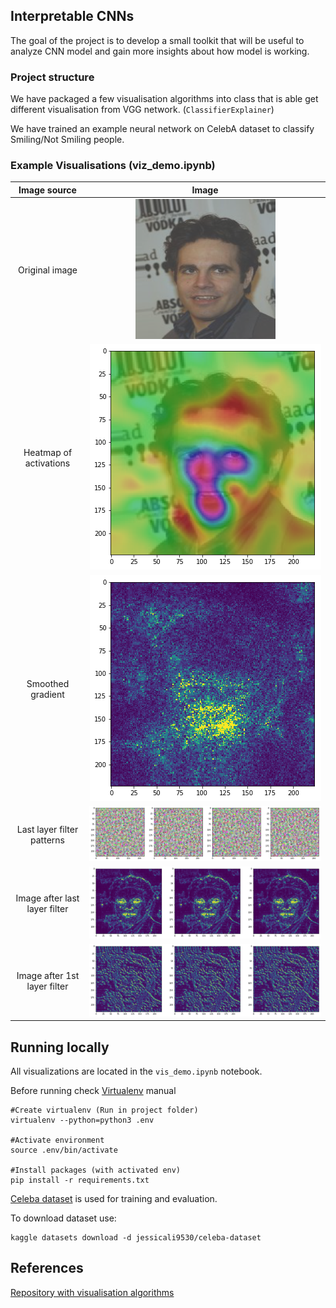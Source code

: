 
## Interpretable CNNs

The goal of the project is to develop a small toolkit that will be useful to analyze CNN model and gain more insights about how model is working.


### Project structure

We have packaged a few visualisation algorithms into class that is able get different visualisation from VGG network. (```ClassifierExplainer```)

We have trained an example neural network on CelebA dataset to classify Smiling/Not Smiling people. 

### Example Visualisations (viz_demo.ipynb)

|Image source                 |Image                   |
|:---------------------------:|:----------------------:|
|Original image               |![](img/output_7_0.png) |
|Heatmap of activations       |![](img/output_11_0.png)|
|Smoothed gradient            |![](img/output_14_0.png)|
|Last layer filter patterns   |![](img/output_16_2.png)|
|Image after last layer filter|![](img/output_18_2.png)|
|Image after 1st layer filter |![](img/output_20_2.png)|

## Running locally 
All visualizations are located in the `vis_demo.ipynb` notebook.

Before running check [Virtualenv](https://docs.python-guide.org/dev/virtualenvs/) manual

```
#Create virtualenv (Run in project folder)
virtualenv --python=python3 .env

#Activate environment
source .env/bin/activate

#Install packages (with activated env)
pip install -r requirements.txt
```

[Celeba dataset](https://www.kaggle.com/jessicali9530/celeba-dataset) is used for training and evaluation.

To download dataset use:
```
kaggle datasets download -d jessicali9530/celeba-dataset 
```

## References

[Repository with visualisation algorithms](https://github.com/utkuozbulak/pytorch-cnn-visualizations)